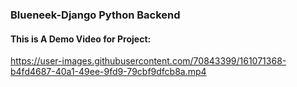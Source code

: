 ### Blueneek-Django Python Backend


#### This is A Demo Video for Project:

https://user-images.githubusercontent.com/70843399/161071368-b4fd4687-40a1-49ee-9fd9-79cbf9dfcb8a.mp4

